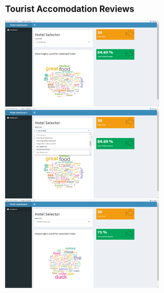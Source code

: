 # Tourist Accomodation Reviews
![alt text](https://github.com/Maxyee/julhas-data-science-projects/blob/master/R-Project/shiny-dashboard/screenshots/1.png)
![alt text](https://github.com/Maxyee/julhas-data-science-projects/blob/master/R-Project/shiny-dashboard/screenshots/2.png)
![alt text](https://github.com/Maxyee/julhas-data-science-projects/blob/master/R-Project/shiny-dashboard/screenshots/3.png)

